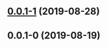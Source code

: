 ## [0.0.1-1](https://github.com/layoutzweb/angular-on-fire/compare/0.0.1-0...0.0.1-1) (2019-08-28)



## 0.0.1-0 (2019-08-19)




